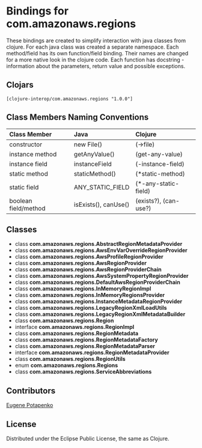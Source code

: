 # Bindings for com.amazonaws.regions

These bindings are created to simplify interaction with java classes from clojure.
For each java class was created a separate namespace.
Each method/field has its own function/field binding.
Their names are changed for a more native look in the clojure code. Each function has docstring - information about the parameters, return value and possible exceptions.

## Clojars

```
[clojure-interop/com.amazonaws.regions "1.0.0"]
```

## Class Members Naming Conventions

| Class Member | Java | Clojure |
|:--|:--|:--|
| constructor | new File() | (->file) |
| instance method | getAnyValue() | (get-any-value) |
| instance field | instanceField | (-instance-field) |
| static method | staticMethod() | (*static-method) |
| static field | ANY_STATIC_FIELD | (*-any-static-field) |
| boolean field/method | isExists(), canUse() | (exists?), (can-use?) |

## Classes

- class **com.amazonaws.regions.AbstractRegionMetadataProvider**
- class **com.amazonaws.regions.AwsEnvVarOverrideRegionProvider**
- class **com.amazonaws.regions.AwsProfileRegionProvider**
- class **com.amazonaws.regions.AwsRegionProvider**
- class **com.amazonaws.regions.AwsRegionProviderChain**
- class **com.amazonaws.regions.AwsSystemPropertyRegionProvider**
- class **com.amazonaws.regions.DefaultAwsRegionProviderChain**
- class **com.amazonaws.regions.InMemoryRegionImpl**
- class **com.amazonaws.regions.InMemoryRegionsProvider**
- class **com.amazonaws.regions.InstanceMetadataRegionProvider**
- class **com.amazonaws.regions.LegacyRegionXmlLoadUtils**
- class **com.amazonaws.regions.LegacyRegionXmlMetadataBuilder**
- class **com.amazonaws.regions.Region**
- interface **com.amazonaws.regions.RegionImpl**
- class **com.amazonaws.regions.RegionMetadata**
- class **com.amazonaws.regions.RegionMetadataFactory**
- class **com.amazonaws.regions.RegionMetadataParser**
- interface **com.amazonaws.regions.RegionMetadataProvider**
- class **com.amazonaws.regions.RegionUtils**
- enum **com.amazonaws.regions.Regions**
- class **com.amazonaws.regions.ServiceAbbreviations**

## Contributors

[Eugene Potapenko](https://github.com/potapenko/)

## License

Distributed under the Eclipse Public License, the same as Clojure.
